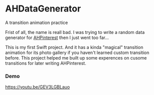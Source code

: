 # AHDataGenerator
A transition animation practice

Frist of all, the name is reall bad. I was trying to write a random data generator for [AHPinterest](https://github.com/ivsall2012/AHPinterest) then I just went too far...

This is my first Swift project. And it has a kinda "magical" transition animation for its photo gallery if you haven't learned custom transition before.
This project helped me built up some experences on cusome transitions for later writing AHPinterest.

### Demo
https://youtu.be/GEV3LGBLauo
